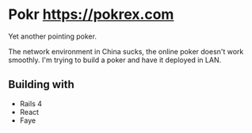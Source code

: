 # Pokr https://pokrex.com

Yet another pointing poker.

The network environment in China sucks, the online poker doesn't work smoothly. I'm trying to build a poker and have it deployed in LAN.

## Building with

+ Rails 4
+ React
+ Faye
